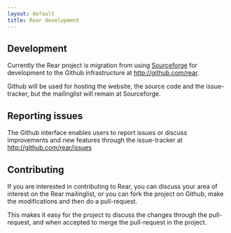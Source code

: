 ```yaml
---
layout: default
title: Rear development
---
```


## Development ##

Currently the Rear project is migration from using
[Sourceforge](http://sourceforge.net/rear) for development to the Github
infrastructure at http://github.com/rear.

Github will be used for hosting the website, the source code and the
issue-tracker, but the mailinglist will remain at Sourceforge.


## Reporting issues ##

The Github interface enables users to report issues or discuss improvements
and new features through the issue-tracker at http://github.com/rear/issues


## Contributing ##

If you are interested in contributing to Rear, you can discuss your area
of interest on the Rear mailinglist, or you can fork the project on Github,
make the modifications and then do a pull-request.

This makes it easy for the project to discuss the changes through the
pull-request, and when accepted to merge the pull-request in the project.
